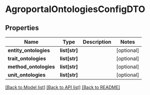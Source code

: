 # AgroportalOntologiesConfigDTO

## Properties
Name | Type | Description | Notes
------------ | ------------- | ------------- | -------------
**entity_ontologies** | **list[str]** |  | [optional] 
**trait_ontologies** | **list[str]** |  | [optional] 
**method_ontologies** | **list[str]** |  | [optional] 
**unit_ontologies** | **list[str]** |  | [optional] 

[[Back to Model list]](../README.md#documentation-for-models) [[Back to API list]](../README.md#documentation-for-api-endpoints) [[Back to README]](../README.md)


